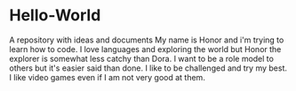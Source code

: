 # Hello-World
A repository with ideas and documents 
My name is Honor and i'm trying to learn how to code. I love languages and exploring the world but Honor the explorer is somewhat less catchy than Dora. 
I want to be a role model to others but it's easier said than done. 
I like to be challenged and try my best. 
I like video games even if I am not very good at them.  

